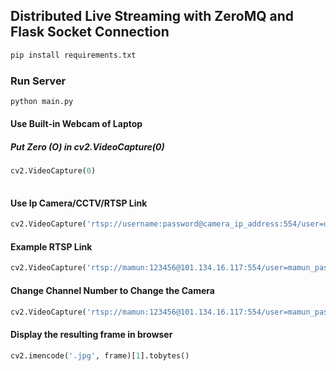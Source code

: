 ## Distributed Live Streaming with ZeroMQ and Flask Socket Connection 

```python
pip install requirements.txt

```
### Run Server
```python
python main.py

```
#### Use Built-in Webcam of Laptop
##### Put Zero (O) in cv2.VideoCapture(0)
```python
cv2.VideoCapture(0)
 
```
#### Use Ip Camera/CCTV/RTSP Link
```python
cv2.VideoCapture('rtsp://username:password@camera_ip_address:554/user=username_password='password'_channel=channel_number_stream=0.sdp')  

 ```
####  Example RTSP Link
```python
cv2.VideoCapture('rtsp://mamun:123456@101.134.16.117:554/user=mamun_password=123456_channel=0_stream=0.sdp')

```
#### Change Channel Number to Change the Camera
```python
cv2.VideoCapture('rtsp://mamun:123456@101.134.16.117:554/user=mamun_password=123456_channel=1_stream=0.sdp')

```
#### Display the resulting frame in browser
```python
cv2.imencode('.jpg', frame)[1].tobytes()

```   